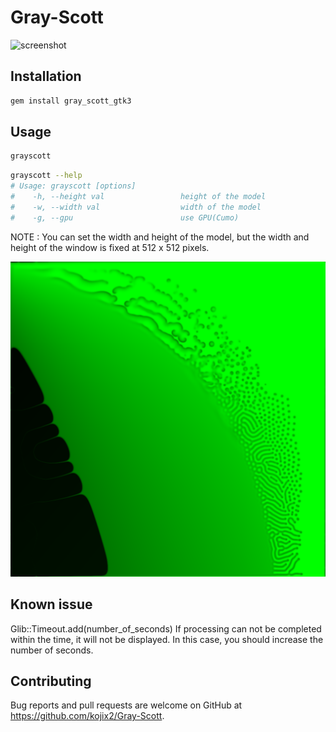 # Gray-Scott

![screenshot](https://raw.githubusercontent.com/kojix2/Gray-Scott/screenshot/screenshot/screenshot.gif)

## Installation

```bash
gem install gray_scott_gtk3
```

## Usage

```bash
grayscott
```

```bash
grayscott --help
# Usage: grayscott [options]
#    -h, --height val                 height of the model
#    -w, --width val                  width of the model
#    -g, --gpu                        use GPU(Cumo)
```

NOTE : You can set the width and height of the model, but the width and height of the window is fixed at 512 x 512 pixels.

![screenshot](https://raw.githubusercontent.com/kojix2/Gray-Scott/screenshot/screenshot/reverse-green.png)

## Known issue

Glib::Timeout.add(number_of_seconds)
If processing can not be completed within the time, it will not be displayed. 
In this case, you should increase the number of seconds.

## Contributing

Bug reports and pull requests are welcome on GitHub at https://github.com/kojix2/Gray-Scott.

